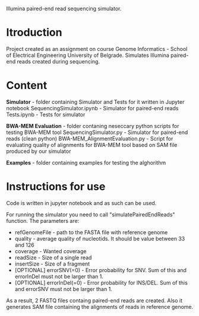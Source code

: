 Illumina paired-end read sequencing simulator.

Itroduction
============
Project created as an assignment on course Genome Informatics - School of Electrical Engineering University of Belgrade.
Simulates Illumina paired-end reads created during sequencing.

Content
==============
**Simulator** - folder containing Simulator and Tests for it written in Jupyter notebook
  SequencingSimulator.ipynb - Simulator for paired-end reads
  Tests.ipynb - Tests for simulator

**BWA-MEM Evaluation** - folder contaning neseccary python scripts for testing BWA-MEM tool
  SequencingSimulator.py - Simulator for paired-end reads (clean python)
  BWA-MEM_AlignmentEvaluation.py - Script for evaluating quality of alignments for BWA-MEM tool based on SAM file produced by our simulator
  
**Examples** - folder containing examples for testing the alghorithm

Instructions for use
=====================
Code is written in jupyter notebook and as such can be used.

For running the simulator you need to call "simulatePairedEndReads" function. The parameters are:
- refGenomeFile - path to the FASTA file with reference genome
- quality - average quality of nucleotids. It should be value between 33 and 126
- coverage - Wanted coverage
- readSize - Size of a single read
- insertSize - Size of a fragment
- [OPTIONAL] errorSNV(=0) - Error probability for SNV. Sum of this and errorInDel must not be larger than 1.
- [OPTIONAL] errorInDel(=0) - Error probability for INS/DEL. Sum of this and errorSNV must not be larger than 1.

As a result, 2 FASTQ files containg paired-end reads are created. Also it generates SAM file containing the alignments of reads in reference genome.
